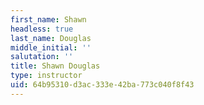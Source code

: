 ```yaml
---
first_name: Shawn
headless: true
last_name: Douglas
middle_initial: ''
salutation: ''
title: Shawn Douglas
type: instructor
uid: 64b95310-d3ac-333e-42ba-773c040f8f43
---
```

